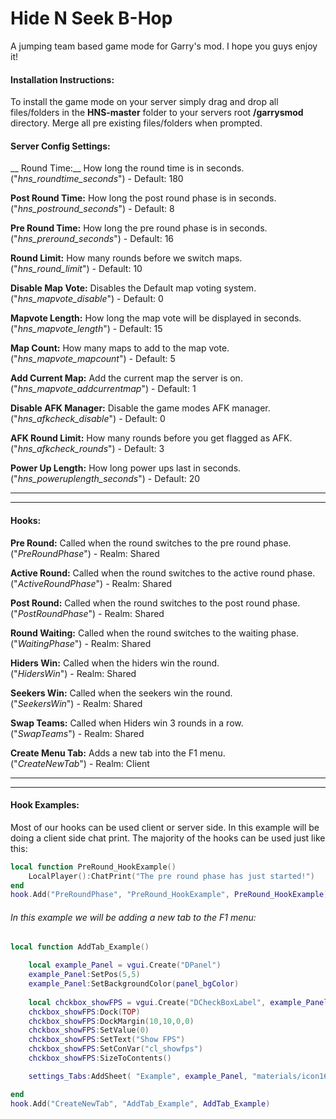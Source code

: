 # Hide N Seek B-Hop
A jumping team based game mode for Garry's mod. I hope you guys enjoy it!

#### Installation Instructions:
To install the game mode on your server simply drag and drop all files/folders in the __HNS-master__ folder to your servers root __/garrysmod__ directory. 
Merge all pre existing files/folders when prompted. 


#### Server Config Settings:
__        Round Time:__ How long the round time is in seconds.  
("*hns_roundtime_seconds*") - Default: 180 
   
__Post Round Time:__ How long the post round phase is in seconds.  
("*hns_postround_seconds*") - Default: 8
   
__Pre Round Time:__ How long the pre round phase is in seconds.  
("*hns_preround_seconds*") - Default: 16
   
__Round Limit:__ How many rounds before we switch maps.  
("*hns_round_limit*") - Default: 10
   
   
__Disable Map Vote:__ Disables the Default map voting system.   
("*hns_mapvote_disable*") - Default: 0
   
__Mapvote Length:__ How long the map vote will be displayed in seconds.   
("*hns_mapvote_length*") - Default: 15

__Map Count:__ How many maps to add to the map vote.   
("*hns_mapvote_mapcount*") - Default: 5
   
__Add Current Map:__ Add the current map the server is on.   
("*hns_mapvote_addcurrentmap*") - Default: 1
   
   
__Disable AFK Manager:__ Disable the game modes AFK manager.   
("*hns_afkcheck_disable*") - Default: 0
   
__AFK Round Limit:__ How many rounds before you get flagged as AFK.   
("*hns_afkcheck_rounds*") - Default: 3
   
   
__Power Up Length:__ How long power ups last in seconds.   
("*hns_poweruplength_seconds*") - Default: 20   
   
   
---------------------
---------------------   
#### Hooks:
__Pre Round:__ Called when the round switches to the pre round phase.   
("*PreRoundPhase*") - Realm: Shared

__Active Round:__ Called when the round switches to the active round phase.   
("*ActiveRoundPhase*") - Realm: Shared

__Post Round:__ Called when the round switches to the post round phase.   
("*PostRoundPhase*") - Realm: Shared

__Round Waiting:__ Called when the round switches to the waiting phase.   
("*WaitingPhase*") - Realm: Shared

__Hiders Win:__ Called when the hiders win the round.   
("*HidersWin*") - Realm: Shared

__Seekers Win:__ Called when the seekers win the round.   
("*SeekersWin*") - Realm: Shared

__Swap Teams:__ Called when Hiders win 3 rounds in a row.   
("*SwapTeams*") - Realm: Shared

__Create Menu Tab:__ Adds a new tab into the F1 menu.   
("*CreateNewTab*") - Realm: Client   
   

---------------------
---------------------   
#### Hook Examples:
Most of our hooks can be used client or server side. In this example will be doing a client side
chat print. The majority of the hooks can be used just like this: 
```lua
local function PreRound_HookExample()
	LocalPlayer():ChatPrint("The pre round phase has just started!")
end
hook.Add("PreRoundPhase", "PreRound_HookExample", PreRound_HookExample)
```


###### In this example we will be adding a new tab to the F1 menu:
```lua
local function AddTab_Example()

	local example_Panel = vgui.Create("DPanel")
	example_Panel:SetPos(5,5)
	example_Panel:SetBackgroundColor(panel_bgColor)
	
	local chckbox_showFPS = vgui.Create("DCheckBoxLabel", example_Panel)
	chckbox_showFPS:Dock(TOP)
	chckbox_showFPS:DockMargin(10,10,0,0)
	chckbox_showFPS:SetValue(0)
	chckbox_showFPS:SetText("Show FPS")
	chckbox_showFPS:SetConVar("cl_showfps")
	chckbox_showFPS:SizeToContents()

	settings_Tabs:AddSheet( "Example", example_Panel, "materials/icon16/heart.png", false, false, "Example" )

end
hook.Add("CreateNewTab", "AddTab_Example", AddTab_Example)
```

